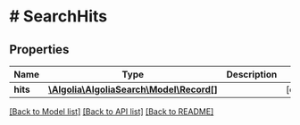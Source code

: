 # # SearchHits

## Properties

Name | Type | Description | Notes
------------ | ------------- | ------------- | -------------
**hits** | [**\Algolia\AlgoliaSearch\Model\Record[]**](Record.md) |  | [optional]

[[Back to Model list]](../../README.md#models) [[Back to API list]](../../README.md#endpoints) [[Back to README]](../../README.md)
